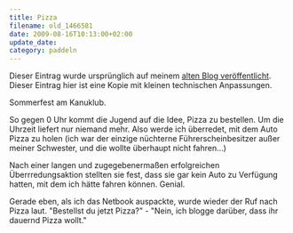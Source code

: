 ```yaml
---
title: Pizza
filename: old_1466581
date: 2009-08-16T10:13:00+02:00
update_date:
category: paddeln
---
```

Dieser Eintrag wurde ursprünglich auf meinem [alten Blog veröffentlicht](https://stu.blogger.de/stories/1466581/). Dieser Eintrag hier ist eine Kopie mit kleinen technischen Anpassungen.

Sommerfest am Kanuklub.

So gegen 0 Uhr kommt die Jugend auf die Idee, Pizza zu bestellen. Um die Uhrzeit liefert nur niemand mehr. Also werde ich überredet, mit dem Auto Pizza zu holen (ich war der einzige nüchterne Führerscheinbesitzer außer meiner Schwester, und die wollte überhaupt nicht fahren…)

Nach einer langen und zugegebenermaßen erfolgreichen Überrredungsaktion stellten sie fest, dass sie gar kein Auto zu Verfügung hatten, mit dem ich hätte fahren können. Genial.

Gerade eben, als ich das Netbook auspackte, wurde wieder der Ruf nach Pizza laut.
"Bestellst du jetzt Pizza?" - "Nein, ich blogge darüber, dass ihr dauernd Pizza wollt."
